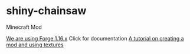 # shiny-chainsaw
Minecraft Mod 

[We are using Forge 1.16.x](https://mcforge.readthedocs.io/en/1.16.x/) Click for documentation
[A tutorial on creating a mod and using textures](https://minecraft.fandom.com/wiki/Tutorials/Creating_Forge_mods)
